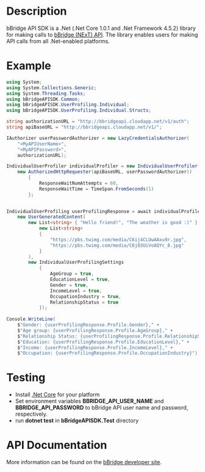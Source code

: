 # Description
bBridge API SDK is a .Net (.Net Core 1.0.1 and .Net Framework 4.5.2) library for making calls to [bBridge (NExT) API](http://bbridge.cloudapp.net/developer). The library enables users for making API calls from all .Net-enabled platforms.

# Example
```cs
using System;
using System.Collections.Generic;
using System.Threading.Tasks;
using bBridgeAPISDK.Common;
using bBridgeAPISDK.UserProfiling.Individual;
using bBridgeAPISDK.UserProfiling.Individual.Structs;

string authorizationURL = "http://bbridgeapi.cloudapp.net/v1/auth";
string apiBaseURL = "http://bbridgeapi.cloudapp.net/v1/";

IAuthorizer userPasswordAuthorizer = new LazyCredentialsAuthorizer(
    "<MyAPIUserName>",
    "<MyAPIPassword>",
    authorizationURL);

IndividualUserProfiler individualProfiler = new IndividualUserProfiler(
    new AuthorizedHttpRequester(apiBaseURL, userPasswordAuthorizer))
        {
            ResponseWaitNumAttempts = 60,
            ResponseWaitTime = TimeSpan.FromSeconds(1)
        };
        

IndividualUserProfiling userProfilingResponse = await individualProfiler.PredictIndividualUserProfileTask(
    new UserGeneratedContent(
        new List<string> { "Hello friend!", "The weather is good :)" },
            new List<string>
            {
                "https://pbs.twimg.com/media/C6ij4CLUwAAxu9r.jpg",
                "https://pbs.twimg.com/media/C6jO3UiVoAQYc_8.jpg"
            }
        ),
        new IndividualUserProfilingSettings
            {
                AgeGroup = true,
                EducationLevel = true,
                Gender = true,
                IncomeLevel = true,
                OccupationIndustry = true,
                RelationshipStatus = true
            });
            
Console.WriteLine(
    $"Gender: {userProfilingResponse.Profile.Gender}," +
    $"Age group: {userProfilingResponse.Profile.AgeGroup}," +
    $"Relationship Status: {userProfilingResponse.Profile.RelationshipStatus}," +
    $"Education: {userProfilingResponse.Profile.EducationLevel}," +
    $"Income: {userProfilingResponse.Profile.IncomeLevel}," +
    $"Occupation: {userProfilingResponse.Profile.OccupationIndustry}");
```

# Testing
- Install [.Net Core](https://www.microsoft.com/net/core#windowsvs2017) for your platform
- Set environment variables **BBRIDGE_API_USER_NAME** and **BBRIDGE_API_PASSWORD** to bBridge API user name and password, respectively.
- run **dotnet test** in **bBridgeAPISDK.Test** directory

# API Documentation
More information can be found on the [bBridge developer site](http://bbridge.cloudapp.net/developer).
